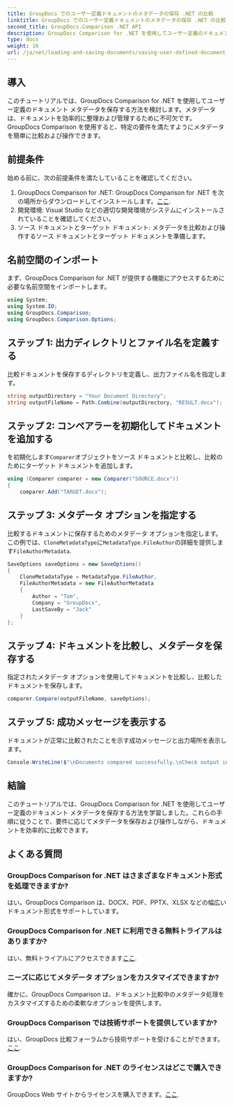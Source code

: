 ```yaml
---
title: GroupDocs でのユーザー定義ドキュメントのメタデータの保存 .NET の比較
linktitle: GroupDocs でのユーザー定義ドキュメントのメタデータの保存 .NET の比較
second_title: GroupDocs.Comparison .NET API
description: GroupDocs Comparison for .NET を使用してユーザー定義のドキュメント メタデータを保存する方法を学びます。ステップバイステップの指示に従って、メタデータを簡単に比較および操作できます。
type: docs
weight: 16
url: /ja/net/loading-and-saving-documents/saving-user-defined-document-metadata/
---
```

## 導入
このチュートリアルでは、GroupDocs Comparison for .NET を使用してユーザー定義のドキュメント メタデータを保存する方法を検討します。メタデータは、ドキュメントを効率的に整理および管理するために不可欠です。 GroupDocs Comparison を使用すると、特定の要件を満たすようにメタデータを簡単に比較および操作できます。
## 前提条件
始める前に、次の前提条件を満たしていることを確認してください。
1.  GroupDocs Comparison for .NET: GroupDocs Comparison for .NET を次の場所からダウンロードしてインストールします。[ここ](https://releases.groupdocs.com/comparison/net/).
2. 開発環境: Visual Studio などの適切な開発環境がシステムにインストールされていることを確認してください。
3. ソース ドキュメントとターゲット ドキュメント: メタデータを比較および操作するソース ドキュメントとターゲット ドキュメントを準備します。

## 名前空間のインポート
まず、GroupDocs Comparison for .NET が提供する機能にアクセスするために必要な名前空間をインポートします。
```csharp
using System;
using System.IO;
using GroupDocs.Comparison;
using GroupDocs.Comparison.Options;
```
## ステップ 1: 出力ディレクトリとファイル名を定義する
比較ドキュメントを保存するディレクトリを定義し、出力ファイル名を指定します。
```csharp
string outputDirectory = "Your Document Directory";
string outputFileName = Path.Combine(outputDirectory, "RESULT.docx");
```
## ステップ 2: コンペアラーを初期化してドキュメントを追加する
を初期化します`Comparer`オブジェクトをソース ドキュメントと比較し、比較のためにターゲット ドキュメントを追加します。
```csharp
using (Comparer comparer = new Comparer("SOURCE.docx"))
{
    comparer.Add("TARGET.docx");
```
## ステップ 3: メタデータ オプションを指定する
比較するドキュメントに保存するためのメタデータ オプションを指定します。この例では、`CloneMetadataType`に`MetadataType.FileAuthor`の詳細を提供します`FileAuthorMetadata`.
```csharp
SaveOptions saveOptions = new SaveOptions()
{
    CloneMetadataType = MetadataType.FileAuthor,
    FileAuthorMetadata = new FileAuthorMetadata
    {
        Author = "Tom",
        Company = "GroupDocs",
        LastSaveBy = "Jack"
    }
};
```
## ステップ 4: ドキュメントを比較し、メタデータを保存する
指定されたメタデータ オプションを使用してドキュメントを比較し、比較したドキュメントを保存します。
```csharp
comparer.Compare(outputFileName, saveOptions);
```
## ステップ 5: 成功メッセージを表示する
ドキュメントが正常に比較されたことを示す成功メッセージと出力場所を表示します。
```csharp
Console.WriteLine($"\nDocuments compared successfully.\nCheck output in {outputDirectory}.");
```

## 結論
このチュートリアルでは、GroupDocs Comparison for .NET を使用してユーザー定義のドキュメント メタデータを保存する方法を学習しました。これらの手順に従うことで、要件に応じてメタデータを保存および操作しながら、ドキュメントを効率的に比較できます。
## よくある質問
### GroupDocs Comparison for .NET はさまざまなドキュメント形式を処理できますか?
はい。GroupDocs Comparison は、DOCX、PDF、PPTX、XLSX などの幅広いドキュメント形式をサポートしています。
### GroupDocs Comparison for .NET に利用できる無料トライアルはありますか?
はい、無料トライアルにアクセスできます[ここ](https://releases.groupdocs.com/).
### ニーズに応じてメタデータ オプションをカスタマイズできますか?
確かに、GroupDocs Comparison は、ドキュメント比較中のメタデータ処理をカスタマイズするための柔軟なオプションを提供します。
### GroupDocs Comparison では技術サポートを提供していますか?
はい、GroupDocs 比較フォーラムから技術サポートを受けることができます。[ここ](https://forum.groupdocs.com/c/comparison/12).
### GroupDocs Comparison for .NET のライセンスはどこで購入できますか?
 GroupDocs Web サイトからライセンスを購入できます。[ここ](https://purchase.groupdocs.com/buy).